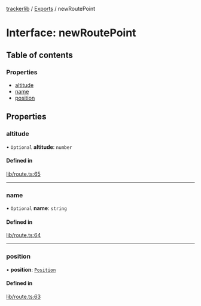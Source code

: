 [trackerlib](../README.md) / [Exports](../modules.md) / newRoutePoint

# Interface: newRoutePoint

## Table of contents

### Properties

- [altitude](newRoutePoint.md#altitude)
- [name](newRoutePoint.md#name)
- [position](newRoutePoint.md#position)

## Properties

### altitude

• `Optional` **altitude**: `number`

#### Defined in

[lib/route.ts:65](https://github.com/florisporro/trackerlib/blob/c50ffda/src/lib/route.ts#L65)

___

### name

• `Optional` **name**: `string`

#### Defined in

[lib/route.ts:64](https://github.com/florisporro/trackerlib/blob/c50ffda/src/lib/route.ts#L64)

___

### position

• **position**: [`Position`](../classes/Position.md)

#### Defined in

[lib/route.ts:63](https://github.com/florisporro/trackerlib/blob/c50ffda/src/lib/route.ts#L63)
